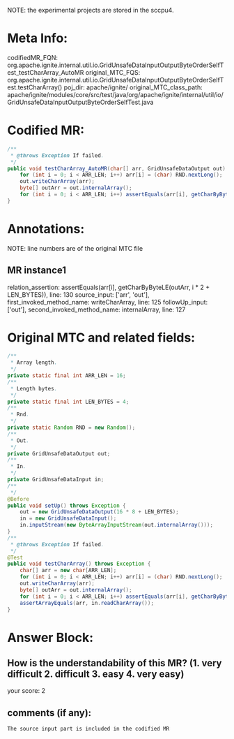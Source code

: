 NOTE: the experimental projects are stored in the sccpu4.

# Meta Info:
codifiedMR_FQN:
org.apache.ignite.internal.util.io.GridUnsafeDataInputOutputByteOrderSelfTest_testCharArray_AutoMR
original_MTC_FQS:
org.apache.ignite.internal.util.io.GridUnsafeDataInputOutputByteOrderSelfTest.testCharArray()
poj_dir:
apache/ignite/
original_MTC_class_path:
apache/ignite/modules/core/src/test/java/org/apache/ignite/internal/util/io/GridUnsafeDataInputOutputByteOrderSelfTest.java

# Codified MR:
```java
/**
 * @throws Exception If failed.
 */
public void testCharArray_AutoMR(char[] arr, GridUnsafeDataOutput out) throws Exception {
    for (int i = 0; i < ARR_LEN; i++) arr[i] = (char) RND.nextLong();
    out.writeCharArray(arr);
    byte[] outArr = out.internalArray();
    for (int i = 0; i < ARR_LEN; i++) assertEquals(arr[i], getCharByByteLE(outArr, i * 2 + LEN_BYTES));
}
```

# Annotations:
NOTE: line numbers are of the original MTC file
## MR instance1
relation_assertion: assertEquals(arr[i], getCharByByteLE(outArr, i * 2 + LEN_BYTES)), line: 130 
source_input: ['arr', 'out'], first_invoked_method_name: writeCharArray, line: 125 
followUp_input: ['out'], second_invoked_method_name: internalArray, line: 127 


# Original MTC and related fields:
```java
/**
 * Array length.
 */
private static final int ARR_LEN = 16;
/**
 * Length bytes.
 */
private static final int LEN_BYTES = 4;
/**
 * Rnd.
 */
private static Random RND = new Random();
/**
 * Out.
 */
private GridUnsafeDataOutput out;
/**
 * In.
 */
private GridUnsafeDataInput in;
/**
 */
@Before
public void setUp() throws Exception {
    out = new GridUnsafeDataOutput(16 * 8 + LEN_BYTES);
    in = new GridUnsafeDataInput();
    in.inputStream(new ByteArrayInputStream(out.internalArray()));
}
/**
 * @throws Exception If failed.
 */
@Test
public void testCharArray() throws Exception {
    char[] arr = new char[ARR_LEN];
    for (int i = 0; i < ARR_LEN; i++) arr[i] = (char) RND.nextLong();
    out.writeCharArray(arr);
    byte[] outArr = out.internalArray();
    for (int i = 0; i < ARR_LEN; i++) assertEquals(arr[i], getCharByByteLE(outArr, i * 2 + LEN_BYTES));
    assertArrayEquals(arr, in.readCharArray());
}

```


# Answer Block: 
## How is the understandability of this MR? (1. very difficult 2. difficult 3. easy 4. very easy)
your score: 2
 
## comments (if any): 
```txt
The source input part is included in the codified MR
```